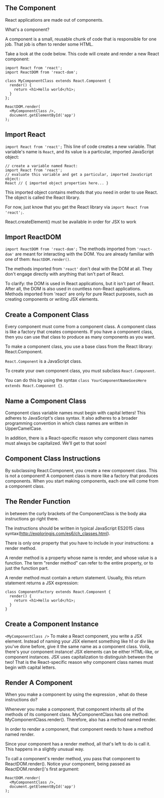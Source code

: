## The Component
React applications are made out of components.

What's a component?

A component is a small, reusable chunk of code that is responsible for one job. That job is often to render some HTML.

Take a look at the code below. This code will create and render a new React component:
```
import React from 'react';
import ReactDOM from 'react-dom';

class MyComponentClass extends React.Component {
  render() {
    return <h1>Hello world</h1>;
  }
};

ReactDOM.render(
  <MyComponentClass />,
  document.getElementById('app')
);
```

## Import React
`import React from 'react';`
This line of code creates a new variable. That variable's name is `React`, and its value is a particular, imported JavaScript object:
```
// create a variable named React:
import React from 'react';
// evaluate this variable and get a particular, imported JavaScript object:
React // { imported object properties here... }
```

This imported object contains methods that you need in order to use React. The object is called the React library.

For now, just know that you get the React library via `import React from 'react';`.

React.createElement() must be available in order for JSX to work

## Import ReactDOM
`import ReactDOM from 'react-dom';`
The methods imported from `'react-dom'` are meant for interacting with the DOM. You are already familiar with one of them: `ReactDOM.render()`.

The methods imported from `'react'` don't deal with the DOM at all. They don't engage directly with anything that isn't part of React.

To clarify: the DOM is used in React applications, but it isn't part of React. After all, the DOM is also used in countless non-React applications. Methods imported from 'react' are only for pure React purposes, such as creating components or writing JSX elements.

## Create a Component Class
Every component must come from a component class.
A component class is like a factory that creates components. If you have a component class, then you can use that class to produce as many components as you want.

To make a component class, you use a base class from the React library: React.Component.

`React.Component` is a JavaScript class.

To create your own component class, you must subclass `React.Component`.

You can do this by using the syntax `class YourComponentNameGoesHere extends React.Component {}`.

## Name a Component Class
Component class variable names must begin with capital letters!
This adheres to JavaScript's class syntax. It also adheres to a broader programming convention in which class names are written in UpperCamelCase.

In addition, there is a React-specific reason why component class names must always be capitalized. We'll get to that soon!

## Component Class Instructions

By subclassing React.Component, you create a new component class. This is not a component! A component class is more like a factory that produces components. When you start making components, each one will come from a component class.

## The Render Function
in between the curly brackets of the ComponentClass is the body aka instructions go right there.

The instructions should be written in typical JavaScript ES2015 class syntax(http://exploringjs.com/es6/ch_classes.html).

There is only one property that you have to include in your instructions: a render method.

A render method is a property whose name is render, and whose value is a function. The term "render method" can refer to the entire property, or to just the function part.

A render method must contain a return statement. Usually, this return statement returns a JSX expression:

```
class ComponentFactory extends React.Component {
  render() {
    return <h1>Hello world</h1>;
  }
}
```

## Create a Component Instance
`<MyComponentClass />`
To make a React component, you write a JSX element. 
Instead of naming your JSX element something like h1 or div like you've done before, give it the same name as a component class. Voilà, there's your component instance!
JSX elements can be either HTML-like, or component instances. JSX uses capitalization to distinguish between the two! That is the React-specific reason why component class names must begin with capital letters.

## Render A Component
When you make a component by using the expression <MyComponentClass />, what do these instructions do?

Whenever you make a component, that component inherits all of the methods of its component class. MyComponentClass has one method: MyComponentClass.render(). Therefore, <MyComponentClass /> also has a method named render.

In order to render a component, that component needs to have a method named render.

Since your component has a render method, all that's left to do is call it. This happens in a slightly unusual way.

To call a component's render method, you pass that component to ReactDOM.render(). Notice your component, being passed as ReactDOM.render()'s first argument:

```
ReactDOM.render(
  <MyComponentClass />,
  document.getElementById('app')
);
```
